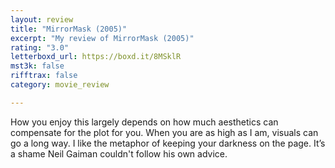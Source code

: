 ```yaml
---
layout: review
title: "MirrorMask (2005)"
excerpt: "My review of MirrorMask (2005)"
rating: "3.0"
letterboxd_url: https://boxd.it/8MSklR
mst3k: false
rifftrax: false
category: movie_review

---
```


How you enjoy this largely depends on how much aesthetics can compensate for the plot for you. When you are as high as I am, visuals can go a long way. I like the metaphor of keeping your darkness on the page. It’s a shame Neil Gaiman couldn't follow his own advice.
